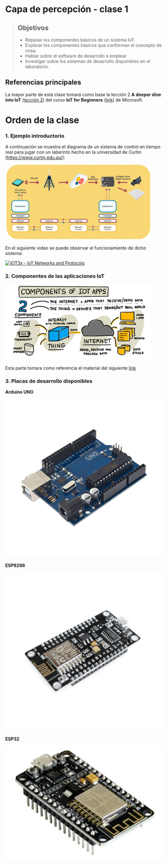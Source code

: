 # Capa de percepción - clase 1

> ## Objetivos
> * Repasar los componentes básicos de un sistema IoT.
> * Explorar los componentes básicos que conforman el concepto de cosa.
> * Hablar sobre el software de desarrollo a emplear
> * Investigar sobre los sistemas de desarrollo disponibles en el laboratorio.

## Referencias principales

La mayor parte de esta clase tomará como base la lección 2 **A deeper dive into IoT** ([lección 2](https://github.com/microsoft/IoT-For-Beginners)) del curso **IoT for Beginners** ([link](https://github.com/microsoft/IoT-For-Beginners)) de Microsoft.

# Orden de la clase

### 1. Ejemplo introductorio

A continuación se muestra el diagrama de un sistema de control en tiempo real para jugar con un laberinto hecho en la universidad de Curtin (https://www.curtin.edu.au/):

![iotx](proyecto-IOT1x.png)

En el siguiente video se puede observar el funcionamiento de dicho sistema:

[![IOT3x - IoT Networks and Protocols](https://img.youtube.com/vi/ErS2W58StIs/0.jpg)](https://www.youtube.com/watch?v=ErS2W58StIs)

### 2. Componentes de las aplicaciones IoT

![componentes-iot](componentes_iot-apps.png)

Esta parte tomara como referencia el material del siguiente [link](https://github.com/microsoft/IoT-For-Beginners/blob/main/slides/lesson-2.pdf)


### 3. Placas de desarrollo disponibles

**Arduino UNO**

![arduino-uno](uno-r3.jpg)

**ESP8266**

![esp-8266](NodeMcuV3_1.jpg)

**ESP32**

![esp32](esp32.png)